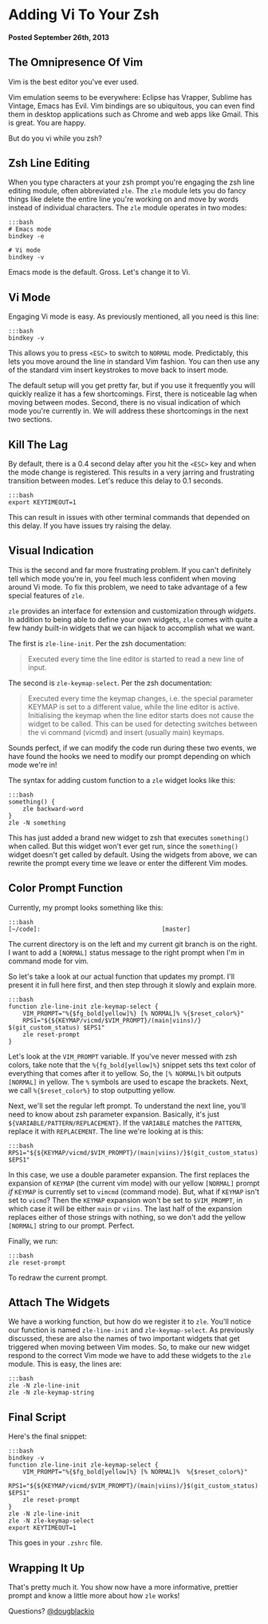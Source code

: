 # Adding Vi To Your Zsh
#### Posted September 26th, 2013

## The Omnipresence Of Vim

Vim is the best editor you've ever used.

Vim emulation seems to be everywhere: Eclipse has Vrapper, Sublime
has Vintage, Emacs has Evil. Vim bindings are so ubiquitous, you can
even find them in desktop applications such as Chrome and web apps
like Gmail. This is great. You are happy.

But do you vi while you zsh?

## Zsh Line Editing

When you type characters at your zsh prompt you're engaging the zsh
line editing module, often abbreviated `zle`. The `zle` module lets you
do fancy things like delete the entire line you're working on and
move by words instead of individual characters. The `zle` module operates
in two modes:

    :::bash
    # Emacs mode
    bindkey -e

    # Vi mode
    bindkey -v

Emacs mode is the default. Gross. Let's change it to Vi.

## Vi Mode

Engaging Vi mode is easy. As previously mentioned, all you need is
this line:

    :::bash
    bindkey -v

This allows you to press `<ESC>` to switch to `NORMAL` mode.
Predictably, this lets you move around the line in standard Vim fashion.
You can then use any of the standard vim insert keystrokes to move back
to insert mode.

The default setup will you get pretty far, but if you use it frequently
you will quickly realize it has a few shortcomings. First, there is
noticeable lag when moving between modes. Second, there is no visual
indication of which mode you're currently in. We will address these
shortcomings in the next two sections.

## Kill The Lag

By default, there is a 0.4 second delay after you hit the
`<ESC>` key and when the mode change is registered. This results
in a very jarring and frustrating transition between modes. Let's
reduce this delay to 0.1 seconds.

    :::bash
    export KEYTIMEOUT=1

This can result in issues with other terminal commands that depended
on this delay. If you have issues try raising the delay.

## Visual Indication

This is the second and far more frustrating problem. If you can't definitely
tell which mode you're in, you feel much less confident when moving around
Vi mode. To fix this problem, we need to take advantage of a few special features
of `zle`.

`zle` provides an interface for extension and customization through *widgets*. In
addition to being able to define your own widgets, `zle` comes with quite a few
handy built-in widgets that we can hijack to accomplish what we want.

The first is `zle-line-init`. Per the zsh documentation:

> Executed every time the line editor is started to read a new line of input.

The second is `zle-keymap-select`. Per the zsh documentation:

> Executed every time the keymap changes, i.e. the special parameter KEYMAP is set to a different value, while the line editor is active. Initialising the keymap when the line editor starts does not cause the widget to be called. This can be used for detecting switches between the vi command (vicmd) and insert (usually main) keymaps.

Sounds perfect, if we can modify the code run during these two events, we have
found the hooks we need to modify our prompt depending on which mode we're in!

The syntax for adding custom function to a `zle` widget looks like this:

    :::bash
    something() {
        zle backward-word
    }
    zle -N something

This has just added a brand new widget to zsh that executes `something()` when called.
But this widget won't ever get run, since the `something()` widget doesn't get called
by default. Using the widgets from above, we can rewrite the prompt every time we
leave or enter the different Vim modes.

## Color Prompt Function

Currently, my prompt looks something like this:

    :::bash
    [~/code]:                                  [master]

The current directory is on the left and my current git branch is on the right.
I want to add a `[NORMAL]` status message to the right prompt when I'm in command
mode for vim.

So let's take a look at our actual function that updates my prompt. I'll present
it in full here first, and then step through it slowly and explain more.

    :::bash
    function zle-line-init zle-keymap-select {
        VIM_PROMPT="%{$fg_bold[yellow]%} [% NORMAL]% %{$reset_color%}"
        RPS1="${${KEYMAP/vicmd/$VIM_PROMPT}/(main|viins)/} $(git_custom_status) $EPS1"
        zle reset-prompt
    }

Let's look at the `VIM_PROMPT` variable. If you've never messed with zsh colors, take
note that the `%{fg_bold[yellow]%}` snippet sets ths text color of everything that
comes after it to yellow. So, the `[% NORMAL]%` bit outputs `[NORMAL]` in yellow. The
`%` symbols are used to escape the brackets. Next, we call `%{$reset_color%}` to stop
outputting yellow.

Next, we'll set the regular left prompt. To understand the next line, you'll need
to know about zsh parameter expansion. Basically, it's just `${VARIABLE/PATTERN/REPLACEMENT}`.
If the `VARIABLE` matches the `PATTERN`, replace it with `REPLACEMENT`. The line we're
looking at is this:

    :::bash
    RPS1="${${KEYMAP/vicmd/$VIM_PROMPT}/(main|viins)/}$(git_custom_status) $EPS1"

In this case, we use a double parameter expansion. The first replaces the expansion
of `KEYMAP` (the current vim mode) with our yellow `[NORMAL]` prompt *if* `KEYMAP` is
currently set to `vimcmd` (command mode). But, what if `KEYMAP` isn't set to `vicmd`?
Then the `KEYMAP` expansion won't be set to `$VIM_PROMPT`, in which case it will be
either `main` or `viins`. The last half of the expansion replaces either of those
strings with nothing, so we don't add the yellow `[NORMAL]` string to our prompt.
Perfect.

Finally, we run:

    :::bash
    zle reset-prompt

To redraw the current prompt.

## Attach The Widgets

We have a working function, but how do we register it to `zle`. You'll notice our
function is named `zle-line-init` and `zle-keymap-select`. As previously discussed, these
are also the names of two important widgets that get triggered when moving between Vim modes.
So, to make our new widget respond to the correct Vim mode we have to add these widgets to
the `zle` module. This is easy, the lines are:

    :::bash
    zle -N zle-line-init
    zle -N zle-keymap-string

## Final Script

Here's the final snippet:

    :::bash
    bindkey -v
    function zle-line-init zle-keymap-select {
        VIM_PROMPT="%{$fg_bold[yellow]%} [% NORMAL]%  %{$reset_color%}"
        RPS1="${${KEYMAP/vicmd/$VIM_PROMPT}/(main|viins)/}$(git_custom_status) $EPS1"
        zle reset-prompt
    }
    zle -N zle-line-init
    zle -N zle-keymap-select
    export KEYTIMEOUT=1

This goes in your `.zshrc` file.

## Wrapping It Up

That's pretty much it. You show now have a more informative, prettier prompt and know
a little more about how `zle` works!

Questions? [@dougblackio](https://twitter.com/dougblackio)
